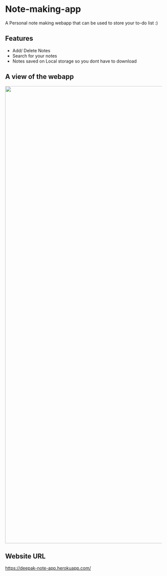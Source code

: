 # Note-making-app
A Personal note making webapp that can be used to store your to-do list :)

## Features 
- Add/ Delete Notes
- Search for your notes
- Notes saved on Local storage so you dont have to download

## A view of the webapp
<img width="1472" src="https://cdn.discordapp.com/attachments/731488651879514172/1003327341163970560/unknown.png">

## Website URL
<a>https://deepak-note-app.herokuapp.com/</a>
